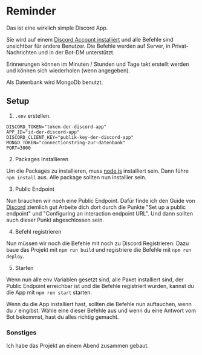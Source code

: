 # Reminder
Das ist eine wirklich simple Discord App. 

Sie wird auf einem [Discord Account installiert](Dhttps://discord.com/developers/docs/tutorials/developing-a-user-installable-app#choosing-supported-installation-contexts) und alle Befehle sind unsichtbar für andere Benutzer.
Die Befehle werden auf Server, in Privat-Nachrichten und in der Bot-DM unterstützt.

Erinnerungen können im Minuten / Stunden und Tage takt erstellt werden und können sich wiederholen (wenn angegeben).

Als Datenbank wird MongoDb benutzt.

## Setup

1. `.env` erstellen.
```
DISCORD_TOKEN="token-der-discord-app"
APP_ID="id-der-discord-app"
DISCORD_CLIENT_KEY="publik-key-der-discord-app"
MONGO_TOKEN="connectionstring-zur-datenbank"
PORT=3000
```
2. Packages Installieren

Um die Packages zu installieren, muss [node.js](https://nodejs.org/en) installiert sein.
Dann führe `npm install` aus. Alle package sollten nun installier sein.

3. Public Endpoint

Nun brauchen wir noch eine Public Endpoint.
Dafür finde ich den Guide von [Discord](https://discord.com/developers/docs/tutorials/developing-a-user-installable-app#set-up-a-public-endpoint)  ziemlich gut
Arbeite dich dort durch die Punkte "Set up a public endpoint" und "Configuring an interaction endpoint URL". Und dann sollten auch dieser Punkt abgeschlossen sein.

4. Befehl registrieren

Nun müssen wir noch die Befehle mit noch zu Discord Registrieren.
Dazu baue das Projekt mit `npm run build` und registriere die Befehle mit `npm run deploy`.

5. Starten

Wenn nun alle env Variablen gesetzt sind, alle Paket installiert sind, der Public Endpoint erreichbar ist und die Befehle registriert wurden, 
kannst du die App mit  `npm run start` starten. 

Wenn du die App installiert hast, sollten die Befehle nun auftauchen, wenn du `/` eingibst.
Wähle eine dieser Befehle aus und wenn du eine Antwort vom Bot bekommst, hast du alles richtig gemacht.


### Sonstiges
Ich habe das Projekt an einem Abend zusammen gebaut. 